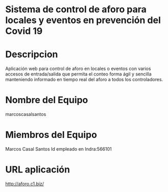 # Sistema de control de aforo para locales y eventos en prevención del Covid 19

# Descripcion
Aplicación web para control de aforo en locales o eventos con varios accesos de entrada/salida que permita el conteo forma ágil y sencilla manteniendo informado en tiempo real del aforo a todos los controladores.

# Nombre del Equipo
marcoscasalsantos

# Miembros del Equipo
Marcos Casal Santos
Id empleado en Indra:566101

# URL aplicación
http://aforo.c1.biz/
